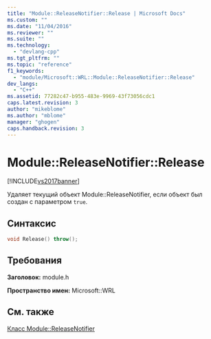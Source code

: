 ```yaml
---
title: "Module::ReleaseNotifier::Release | Microsoft Docs"
ms.custom: ""
ms.date: "11/04/2016"
ms.reviewer: ""
ms.suite: ""
ms.technology: 
  - "devlang-cpp"
ms.tgt_pltfrm: ""
ms.topic: "reference"
f1_keywords: 
  - "module/Microsoft::WRL::Module::ReleaseNotifier::Release"
dev_langs: 
  - "C++"
ms.assetid: 77282c47-b955-483e-9969-43f73056cdc1
caps.latest.revision: 3
author: "mikeblome"
ms.author: "mblome"
manager: "ghogen"
caps.handback.revision: 3
---
```

# Module::ReleaseNotifier::Release
[!INCLUDE[vs2017banner](../assembler/inline/includes/vs2017banner.md)]

Удаляет текущий объект Module::ReleaseNotifier, если объект был создан с параметром `true`.  
  
## Синтаксис  
  
```cpp  
void Release() throw();  
```  
  
## Требования  
 **Заголовок:** module.h  
  
 **Пространство имен:** Microsoft::WRL  
  
## См. также  
 [Класс Module::ReleaseNotifier](../Topic/Module::ReleaseNotifier%20Class.md)